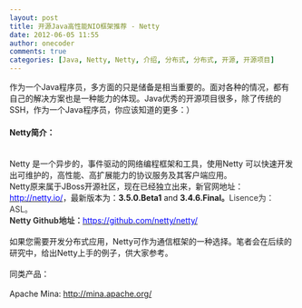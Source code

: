 ```yaml
---
layout: post
title: 开源Java高性能NIO框架推荐 - Netty
date: 2012-06-05 11:55
author: onecoder
comments: true
categories: [Java, Netty, Netty, 介绍, 分布式, 分布式, 开源, 开源项目]
---
```

作为一个Java程序员，多方面的只是储备是相当重要的。面对各种的情况，都有自己的解决方案也是一种能力的体现。Java优秀的开源项目很多，除了传统的SSH，作为一个Java程序员，你应该知道的更多：）
<h4>
	Netty简介：</h4>
<div>
	&nbsp;</div>
<div>
	Netty&nbsp;是一个异步的，事件驱动的网络编程框架和工具，使用Netty&nbsp;可以快速开发出可维护的，高性能、高扩展能力的协议服务及其客户端应用。</div>
<div>
	Netty原来属于JBoss开源社区，现在已经独立出来，新官网地址：<span style="color: #0000ff;"><a href="http://netty.io/"><span style="color: #0000ff;">http://netty.io/</span></a></span>，最新版本为：<strong>3.5.0.Beta1</strong>&nbsp;and&nbsp;<strong>3.4.6.Final<span style="color: #333333;">。</span></strong><span style="color: #333333;">Lisence为：ASL。</span></div>
<strong><span style="color: #333333;">Netty Github地址：</span></strong><span style="color: #0000ff;"><a href="https://github.com/netty/netty/"><span style="color: #0000ff;">https://github.com/netty/netty/</span></a></span>
<div>
	&nbsp;</div>
如果您需要开发分布式应用，Netty可作为通信框架的一种选择。笔者会在后续的研究中，给出Netty上手的例子，供大家参考。
<div>
	&nbsp;</div>
<div>
	同类产品：</div>
<div>
	&nbsp;</div>
<div>
	Apache Mina:&nbsp;<a href="http://mina.apache.org/">http://mina.apache.org/</a></div>

